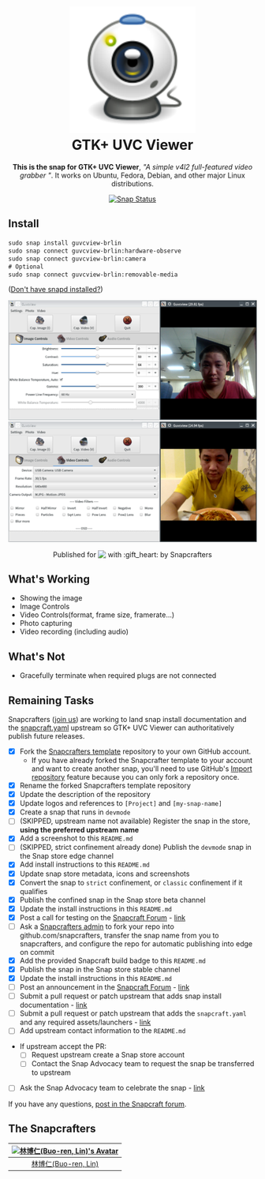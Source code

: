 <h1 align="center">
  <img src="snap/icons/guvcview.png" alt="Icon of GTK+ UVC Viewer" title="GTK+ UVC Viewer">
  <br />
  GTK+ UVC Viewer
</h1>

<p align="center"><b>This is the snap for GTK+ UVC Viewer</b>, <i>"A simple v4l2 full-featured video grabber         "</i>. It works on Ubuntu, Fedora, Debian, and other major Linux
distributions.</p>

<p align="center">
<a href="https://build.snapcraft.io/user/Lin-Buo-Ren/guvcview"><img src="https://build.snapcraft.io/badge/Lin-Buo-Ren/guvcview.svg" alt="Snap Status"></a>
</p>

## Install

    sudo snap install guvcview-brlin
    sudo snap connect guvcview-brlin:hardware-observe
    sudo snap connect guvcview-brlin:camera
    # Optional
    sudo snap connect guvcview-brlin:removable-media

([Don't have snapd installed?](https://snapcraft.io/docs/core/install))

![Screenshot of the Snap Version of GTK+ UVC Viewer(Image Control)](screenshots/view-image-control.png?raw=true "Screenshot of the Snap Version of GTK+ UVC Viewer(Image Control)")  
![Screenshot of the Snap Version of GTK+ UVC Viewer(Video Control)](screenshots/view-video-control.png?raw=true "Screenshot of the Snap Version of GTK+ UVC Viewer(Video Control)")

<p align="center">Published for <img src="http://anything.codes/slack-emoji-for-techies/emoji/tux.png" align="top" width="24" /> with :gift_heart: by Snapcrafters</p>

## What's Working
* Showing the image
* Image Controls
* Video Controls(format, frame size, framerate...)
* Photo capturing
* Video recording (including audio)

## What's Not
* Gracefully terminate when required plugs are not connected

## Remaining Tasks

Snapcrafters ([join us](https://forum.snapcraft.io/t/join-snapcrafters/1325)) 
are working to land snap install documentation and
the [snapcraft.yaml](https://github.com/snapcrafters/fork-and-rename-me/blob/master/snap/snapcraft.yaml)
upstream so GTK+ UVC Viewer can authoritatively publish future releases.

  - [x] Fork the [Snapcrafters template](https://github.com/snapcrafters/fork-and-rename-me) repository to your own GitHub account.
    - If you have already forked the Snapcrafter template to your account and want to create another snap, you'll need to use GitHub's [Import repository](https://github.com/new/import) feature because you can only fork a repository once.
  - [x] Rename the forked Snapcrafters template repository
  - [x] Update the description of the repository
  - [x] Update logos and references to `[Project]` and `[my-snap-name]`
  - [x] Create a snap that runs in `devmode`
  - [ ] (SKIPPED, upstream name not available) Register the snap in the store, **using the preferred upstream name**
  - [x] Add a screenshot to this `README.md`
  - [ ] (SKIPPED, strict confinement already done) Publish the `devmode` snap in the Snap store edge channel
  - [x] Add install instructions to this `README.md`
  - [x] Update snap store metadata, icons and screenshots
  - [x] Convert the snap to `strict` confinement, or `classic` confinement if it qualifies
  - [x] Publish the confined snap in the Snap store beta channel
  - [x] Update the install instructions in this `README.md`
  - [x] Post a call for testing on the [Snapcraft Forum](https://forum.snapcraft.io) - [link](https://forum.snapcraft.io/t/call-for-testing-guvcview-a-simple-v4l2-full-featured-video-grabber/5905)
  - [ ] Ask a [Snapcrafters admin](https://github.com/orgs/snapcrafters/people?query=%20role%3Aowner) to fork your repo into github.com/snapcrafters, transfer the snap name from you to snapcrafters, and configure the repo for automatic publishing into edge on commit
  - [x] Add the provided Snapcraft build badge to this `README.md`
  - [x] Publish the snap in the Snap store stable channel
  - [x] Update the install instructions in this `README.md`
  - [ ] Post an announcement in the [Snapcraft Forum](https://forum.snapcraft.io) - [link]()
  - [ ] Submit a pull request or patch upstream that adds snap install documentation - [link]()
  - [ ] Submit a pull request or patch upstream that adds the `snapcraft.yaml` and any required assets/launchers - [link]()
  - [ ] Add upstream contact information to the `README.md`  
  - If upstream accept the PR:
    - [ ] Request upstream create a Snap store account
    - [ ] Contact the Snap Advocacy team to request the snap be transferred to upstream
  - [ ] Ask the Snap Advocacy team to celebrate the snap - [link]()

If you have any questions, [post in the Snapcraft forum](https://forum.snapcraft.io).

## The Snapcrafters

| [![林博仁(Buo-ren, Lin)'s Avatar](https://www.gravatar.com/avatar/66a5b84972e73e895d5d68d48b1e1e21?s=200?size=128)](https://github.com/Lin-Buo-Ren/) |
| :---: |
| [林博仁(Buo-ren, Lin)](https://Lin-Buo-Ren.github.io) |

<!-- Uncomment and modify this when you have upstream contacts
## Upstream

| [![Upstream Name](http://gravatar.com/avatar/bc0bced65e963eb5c3a16cab8b004431?s=128)](https://github.com/upstreamname) |
| :---: |
| [Upstream Name](https://github.com/upstreamname) |
-->
